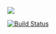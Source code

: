 <a href="https://codeclimate.com/github/codeclimate/codeclimate/maintainability"><img src="https://api.codeclimate.com/v1/badges/a99a88d28ad37a79dbf6/maintainability" /></a>

[![Build Status](https://travis-ci.org/fluxet/project-lvl1-s400.svg?branch=master)](https://travis-ci.org/fluxet/project-lvl1-s400)
